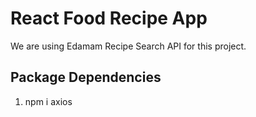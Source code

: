 # React Food Recipe App

We are using Edamam Recipe Search API for this project.

## Package Dependencies

1. npm i axios
